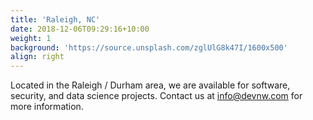```yaml
---
title: 'Raleigh, NC'
date: 2018-12-06T09:29:16+10:00
weight: 1
background: 'https://source.unsplash.com/zglUlG8k47I/1600x500'
align: right
---
```


Located in the Raleigh / Durham area, we are available for software, security,
and data science projects. Contact us at [info@devnw.com](mailto:info@devnw.com)
for more information.
